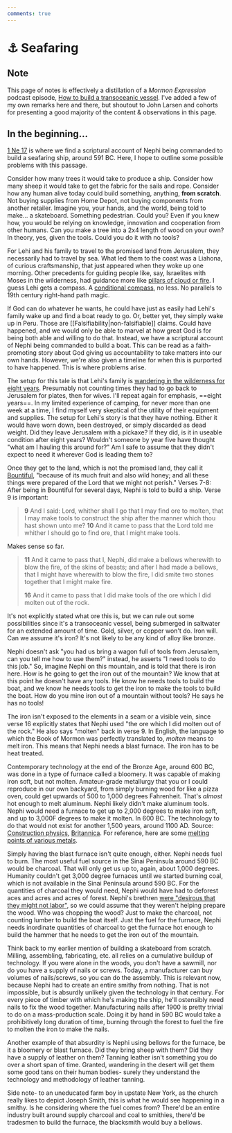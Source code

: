 ```yaml
---
comments: true
---
```

# ⚓ Seafaring

## Note
This page of notes is effectively a distillation of a *Mormon Expression* podcast episode, [How to build a transoceanic vessel](https://podcasters.spotify.com/pod/show/mormonexpression/episodes/276-How-to-build-a-transoceanic-vessel-e16pa2t). I've added a few of my own remarks here and there, but shoutout to John Larsen and cohorts for presenting a good majority of the content & observations in this page.

## In the beginning...
[1 Ne 17](https://www.churchofjesuschrist.org/study/scriptures/bofm/1-ne/17?lang=eng) is where we find a scriptural account of Nephi being commanded to build a seafaring ship, around 591 BC. Here, I hope to outline some possible problems with this passage.

Consider how many trees it would take to produce a ship. Consider how many sheep it would take to get the fabric for the sails and rope. Consider how any human alive today could build something, anything, **from scratch**. Not buying supplies from Home Depot, not buying components from another retailer. Imagine you, your hands, and the world, being told to make... a skateboard. Something pedestrian. Could you? Even if you knew how, you would be relying on knowledge, innovation and cooperation from other humans. Can you make a tree into a 2x4 length of wood on your own? In theory, yes, given the tools. Could you do it with no tools? 

For Lehi and his family to travel to the promised land from Jerusalem, they necessarily had to travel by sea. What led them to the coast was a Liahona, of curious craftsmanship, that just appeared when they woke up one morning. Other precedents for guiding people like, say, Israelites with Moses in the wilderness, had guidance more like [pillars of cloud or fire](https://www.churchofjesuschrist.org/study/scriptures/ot/ex/13?lang=eng&id=p21-p22#p21). I guess Lehi gets a compass. A [conditional compass](https://www.churchofjesuschrist.org/study/scriptures/bofm/1-ne/16?lang=eng&id=28-29#p28), no less. No parallels to 19th century right-hand path magic.

If God can do whatever he wants, he could have just as easily had Lehi's family wake up and find a boat ready to go. Or, better yet, they simply wake up in Peru. Those are [[Falsifiability|non-falsifiable]] claims. Could have happened, and we would only be able to marvel at how great God is for being both able and willing to do that. Instead, we have a scriptural account of Nephi being commanded to build a boat. This can be read as a faith-promoting story about God giving us accountability to take matters into our own hands. However, we're also given a timeline for when this is purported to have happened. This is where problems arise.

The setup for this tale is that Lehi's family is [wandering in the wilderness for eight years](https://www.churchofjesuschrist.org/study/scriptures/bofm/1-ne/17?lang=eng&id=p4#p4). Presumably not counting times they had to go back to Jerusalem for plates, then for wives. I'll repeat again for emphasis, ==eight years==. In my limited experience of camping, for never more than one week at a time, I find myself very skeptical of the utility of their equipment and supplies. The setup for Lehi's story is that they have nothing. Either it would have worn down, been destroyed, or simply discarded as dead weight. Did they leave Jerusalem with a pickaxe? If they did, is it in useable condition after eight years? Wouldn't someone by year five have thought "what am I hauling this around for?" Am I safe to assume that they didn't expect to need it wherever God is leading them to?

Once they get to the land, which is not the promised land, they call it [Bountiful](https://www.churchofjesuschrist.org/study/scriptures/bofm/1-ne/17?lang=eng&id=p5#p5), "because of its much fruit and also wild honey; and all these things were prepared of the Lord that we might not perish." Verses 7-8: After being in Bountiful for several days, Nephi is told to build a ship. Verse 9 is important: 

> **9** And I said: Lord, whither shall I go that I may find ore to molten, that I may make tools to construct the ship after the manner which thou hast shown unto me?
> **10** And it came to pass that the Lord told me whither I should go to find ore, that I might make tools.

Makes sense so far.

> **11** And it came to pass that I, Nephi, did make a bellows wherewith to blow the fire, of the skins of beasts; and after I had made a bellows, that I might have wherewith to blow the fire, I did smite two stones together that I might make fire.
>
> **16** And it came to pass that I did make tools of the ore which I did molten out of the rock.

It's not explicitly stated what ore this is, but we can rule out some possibilities since it's a transoceanic vessel, being submerged in saltwater for an extended amount of time. Gold, silver, or copper won't do. Iron will. Can we assume it's iron? It's not likely to be any kind of alloy like bronze. 

Nephi doesn't ask "you had us bring a wagon full of tools from Jerusalem, can you tell me how to use them?" instead, he asserts "I need tools to do this job." So, imagine Nephi on this mountain, and is told that there is iron here. How is he going to get the iron out of the mountain? We know that at this point he doesn't have any tools. He know he needs tools to build the boat, and we know he needs tools to get the iron to make the tools to build the boat. How do you mine iron out of a mountain without tools? He says he has no tools! 

The iron isn't exposed to the elements in a seam or a visible vein, since verse 16 explicitly states that Nephi used "the ore which I did molten out of the rock." He also says "molten" back in verse 9. In English, the language to which the Book of Mormon was perfectly translated to, *molten* means to melt iron. This means that Nephi needs a blast furnace. The iron has to be heat treated.

Contemporary technology at the end of the Bronze Age, around 600 BC, was done in a type of furnace called a bloomery. It was capable of making iron soft, but not molten. Amateur-grade metallurgy that you or I could reproduce in our own backyard, from simply burning wood for like a pizza oven, could get upwards of 500 to 1,000 degrees Fahrenheit. That's *almost* hot enough to melt aluminum. Nephi likely didn't make aluminum tools. Nephi would need a furnace to get up to 2,000 degrees to make iron soft, and up to 3,000F degrees to make it molten. In 600 BC. The technology to do that would not exist for another 1,500 years, around 1100 AD. Source: [Construction physics](https://www.construction-physics.com/p/the-blast-furnace-800-years-of-technology), [Britannica](https://www.britannica.com/technology/iron-processing). For reference, here are some [melting points of various metals](https://www.onlinemetals.com/en/melting-points). 

Simply having the blast furnace isn't quite enough, either. Nephi needs fuel to burn. The most useful fuel source in the Sinai Peninsula around 590 BC would be charcoal. That will only get us up to, again, about 1,000 degrees. Humanity couldn't get 3,000 degree furnaces until we started burning coal, which is not available in the Sinai Peninsula around 590 BC. For the quantities of charcoal they would need, Nephi would have had to deforest aces and acres and acres of forest. Nephi's brethren [were "desirous that they might not labor"](https://www.churchofjesuschrist.org/study/scriptures/bofm/1-ne/17?lang=eng&id=p18#p18), so we could assume that they weren't helping prepare the wood. Who was chopping the wood? Just to make the charcoal, not counting lumber to build the boat itself. Just the fuel for the furnace, Nephi needs inordinate quantities of charcoal to get the furnace hot enough to build the hammer that he needs to get the iron out of the mountain.

Think back to my earlier mention of building a skateboard from scratch. Milling, assembling, fabricating, etc. all relies on a cumulative buildup of technology. If you were alone in the woods, you don't have a sawmill, nor do you have a supply of nails or screws. Today, a manufacturer can buy volumes of nails/screws, so you can do the assembly. This is relevant now, because Nephi had to create an entire smithy from nothing. That is not impossible, but is absurdly unlikely given the technology in that century. For every piece of timber with which he's making the ship, he'll ostensibly need nails to fix the wood together. Manufacturing nails after 1900 is pretty trivial to do on a mass-production scale. Doing it by hand in 590 BC would take a prohibitively long duration of time, burning through the forest to fuel the fire to molten the iron to make the nails.

Another example of that absurdity is Nephi using bellows for the furnace, be it a bloomery or blast furnace. Did they bring sheep with them? Did they have a supply of leather on them? Tanning leather isn't something you do over a short span of time. Granted, wandering in the desert will get them some good tans on their human bodies- surely they understand the technology and methodology of leather tanning. 

Side note- to an uneducated farm boy in upstate New York, as the church really likes to depict Joseph Smith, this is what he would see happening in a smithy. Is he considering where the fuel comes from? There'd be an entire industry built around supply charcoal and coal to smithies, there'd be tradesmen to build the furnace, the blacksmith would buy a bellows.